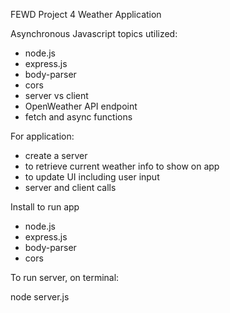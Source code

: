 FEWD Project 4 Weather Application

Asynchronous Javascript topics utilized:

- node.js
- express.js
- body-parser
- cors
- server vs client
- OpenWeather API endpoint
- fetch and async functions

For application:

- create a server
- to retrieve current weather info to show on app
- to update UI including user input
- server and client calls


Install to run app

- node.js
- express.js
- body-parser
- cors

To run server, on terminal:

node server.js